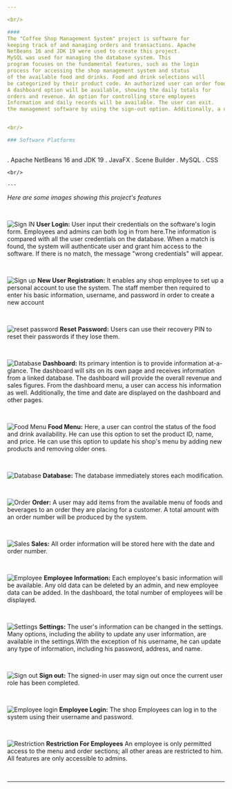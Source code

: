 ```yaml
---

<br/>

#### 
The "Coffee Shop Management System" project is software for
keeping track of and managing orders and transactions. Apache 
NetBeans 16 and JDK 19 were used to create this project.
MySQL was used for managing the database system. This 
program focuses on the fundamental features, such as the login
process for accessing the shop management system and status
of the available food and drinks. Food and drink selections will
be categorized by their product code. An authorized user can order food and drinks and track their order using an order number. A user can add several orders and remove any order he wants. A 
A dashboard option will be available, showing the daily totals for
orders and revenue. An option for controlling store employees
Information and daily records will be available. The user can exit.
the management software by using the sign-out option. Additionally, a user can modify his settings and, in the event that he forgets his password, reset it. The database will be immediately updated with all changes.


<br/>

### Software Platforms
 
```
. Apache NetBeans 16 and JDK 19
. JavaFX
. Scene Builder
. MySQL
. CSS

```
<br/>

--- 
```


_Here are some images showing this project's features_

<br/>


![Sign IN](https://github.com/nayemuddinn/Coffee-Shop-Management-System/assets/126597905/eac1d590-77d4-4c84-b7fa-f022f3baf858)
**User Login:**   User input their credentials on the software's 
login form. Employees and admins can both log in from here.The information is compared with all the user 
credentials on the database. When a match is found, the system will 
authenticate user and grant him access to the software. If there is no match, the message "wrong credentials" will appear.

<br/>

![Sign up](https://github.com/nayemuddinn/Coffee-Shop-Management-System/assets/126597905/b1374bc0-6844-4540-9ca6-99359d78f8c2)
**New User Registration:**  It enables any shop employee to 
set up a personal account to use the system. The staff member then required 
to enter his basic information, username, and password in 
order to create a new account

<br/>

![reset password](https://github.com/nayemuddinn/Coffee-Shop-Management-System/assets/126597905/20d641e4-0e5b-4bcb-8421-25b78ee95763)
**Reset Password:** Users can use their recovery PIN to reset their passwords if they lose them.



<br/>

![Database](https://github.com/nayemuddinn/Coffee-Shop-Management-System/assets/126597905/acadaa6b-8126-49b8-be53-02bbbfd2a442)
**Dashboard:** Its primary intention is to provide information
at-a-glance. The dashboard will sits on its own page and 
receives information from a linked database. The 
dashboard will provide the overall revenue and sales 
figures. From the dashboard menu, a user can access his 
information as well. Additionally, the time and date are displayed on the dashboard and other pages.



<br/>

![Food Menu](https://github.com/nayemuddinn/Coffee-Shop-Management-System/assets/126597905/aeadd2af-16e3-4593-afbb-944d56cb837d)
**Food Menu:** Here, a user can control the status 
of the food and drink availability. He can use this option to 
set the product ID, name, and price. He can use this option 
to update his shop's menu by adding new products and 
removing older ones.

<br/>


![Database](https://github.com/nayemuddinn/Coffee-Shop-Management-System/assets/126597905/90819a8d-368c-4ef2-94a2-0b1520eb0742)
**Database:** The database immediately stores each modification.


<br/>

![Order](https://github.com/nayemuddinn/Coffee-Shop-Management-System/assets/126597905/f9a5c749-6a85-4f88-8d85-241584a61ea7)
**Order:** A user may add items from the available menu of foods and beverages to an order they are placing for a customer. A total amount with an order number will be produced by the system.


<br/>

![Sales](https://github.com/nayemuddinn/Coffee-Shop-Management-System/assets/126597905/fb2f5fd2-aff5-46d2-918f-f8cc049d461c)
**Sales:** All order information will be stored here with the date and order number.


<br/>

![Employee](https://github.com/nayemuddinn/Coffee-Shop-Management-System/assets/126597905/6355a4bc-7210-4a69-a57e-0047586295cb)
**Employee Information:** Each employee's basic information will be available.  Any old data can be deleted by an admin, and new employee data can be added. In the dashboard, the total number of employees will be displayed.


<br/>

![Settings](https://github.com/nayemuddinn/Coffee-Shop-Management-System/assets/126597905/fb40fb6a-5667-44f4-afa2-4f0176b8cbd7)
**Settings:** The user's information can be changed in the settings. Many options, including the ability to update any user information, are available in the settings.With the exception of his username, he can update any type of information, including his password, address, and name.


<br/>

![Sign out](https://github.com/nayemuddinn/Coffee-Shop-Management-System/assets/126597905/cb4d6f14-cb80-4f63-87b0-b34aa14b1e38)
**Sign out:**  The signed-in user may sign out once the current user role has been completed. 

<br/>


![Employee login](https://github.com/nayemuddinn/Coffee-Shop-Management-System/assets/126597905/308fa4b3-16f1-4a72-a220-a3c0d8747c3a)
**Employee Login:** The shop Employees can log in to the system using their username and password.

<br/>

![Restriction](https://github.com/nayemuddinn/Coffee-Shop-Management-System/assets/126597905/dfb4c9b8-51b6-4de6-9359-43538c620c6c)
**Restriction For Employees** An employee is only permitted access to the menu and order sections; all other areas are restricted to him. All features are only accessible to admins.



<br/>



---




